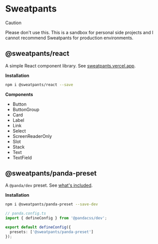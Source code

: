 # Sweatpants

> [!CAUTION]
> Please don't use this. This is a sandbox for personal side projects and I cannot recommend Sweatpants for production environments.

## @sweatpants/react

A simple React component library. See [sweatpants.vercel.app](https://sweatpants.vercel.app).

**Installation**

```sh
npm i @sweatpants/react --save
```
**Components**
- Button
- ButtonGroup
- Card
- Label
- Link
- Select
- ScreenReaderOnly
- Slot
- Stack
- Text
- TextField

## @sweatpants/panda-preset

A `@panda/dev` preset. See [what's included](https://sweatpants.vercel.app/?entry=root__panda-preset--tokens).

**Installation**

```sh
npm i @sweatpants/panda-preset --save-dev
```

```ts
// panda.config.ts
import { defineConfig } from '@pandacss/dev';

export default defineConfig({
  presets: ['@sweatpants/panda-preset']
});
```
